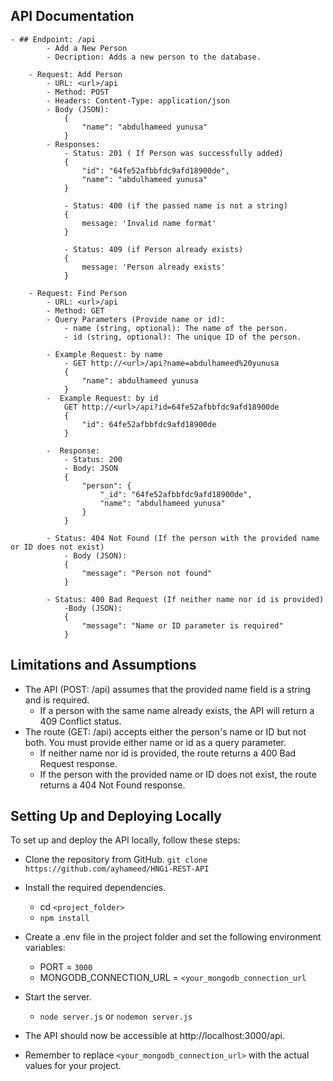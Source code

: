 ##  API Documentation
    - ## Endpoint: /api
            - Add a New Person
            - Decription: Adds a new person to the database.

        - Request: Add Person
            - URL: <url>/api
            - Method: POST
            - Headers: Content-Type: application/json
            - Body (JSON):
                {
                    "name": "abdulhameed yunusa"
                }
            - Responses: 
                - Status: 201 ( If Person was successfully added)
                {
                    "id": "64fe52afbbfdc9afd18900de",
                    "name": "abdulhameed yunusa"
                }

                - Status: 400 (if the passed name is not a string)
                { 
                    message: 'Invalid name format' 
                }

                - Status: 409 (if Person already exists)
                { 
                    message: 'Person already exists' 
                }

        - Request: Find Person
            - URL: <url>/api
            - Method: GET
            - Query Parameters (Provide name or id):
                - name (string, optional): The name of the person.
                - id (string, optional): The unique ID of the person.

            - Example Request: by name
                - GET http://<url>/api?name=abdulhameed%20yunusa
                {
                    "name": abdulhameed yunusa
                }
            -  Example Request: by id
                GET http://<url>/api?id=64fe52afbbfdc9afd18900de
                {
                    "id": 64fe52afbbfdc9afd18900de
                }

            -  Response: 
                - Status: 200
                - Body: JSON
                {
                    "person": {
                        "_id": "64fe52afbbfdc9afd18900de",
                        "name": "abdulhameed yunusa"
                    }
                }

            - Status: 404 Not Found (If the person with the provided name or ID does not exist)
                - Body (JSON):
                {
                    "message": "Person not found"
                }

            - Status: 400 Bad Request (If neither name nor id is provided)
                -Body (JSON):
                {
                    "message": "Name or ID parameter is required"
                }

## Limitations and Assumptions
- The API (POST: /api) assumes that the provided name field is a string and is required.
    - If a person with the same name already exists, the API will return a 409 Conflict status.
- The route (GET: /api) accepts either the person's name or ID but not both. You must provide either name or id as a query parameter.
    - If neither name nor id is provided, the route returns a 400 Bad Request response.
    - If the person with the provided name or ID does not exist, the route returns a 404 Not Found response.

## Setting Up and Deploying Locally
To set up and deploy the API locally, follow these steps:

- Clone the repository from GitHub. `git clone https://github.com/ayhameed/HNGi-REST-API`
- Install the required dependencies.
    - cd `<project_folder>`
    - `npm install`
- Create a .env file in the project folder and set the following environment variables:
    - PORT = `3000`
    - MONGODB_CONNECTION_URL = `<your_mongodb_connection_url`
- Start the server.
    - `node server.js` or `nodemon server.js`
- The API should now be accessible at http://localhost:3000/api.

- Remember to replace `<your_mongodb_connection_url>` with the actual values for your project.
